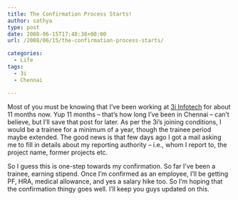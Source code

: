 ```yaml
---
title: The Confirmation Process Starts!
author: sathya
type: post
date: 2008-06-15T17:48:38+00:00
url: /2008/06/15/the-confirmation-process-starts/

categories:
  - Life
tags:
  - 3i
  - Chennai

---
```

Most of you must be knowing that I’ve been working at <a href="https://www.3i-infotech.com/" target="_blank">3i Infotech</a> for about 11 months now. Yup 11 months – that’s how long I’ve been in Chennai – can’t believe, but I’ll save that post for later. As per the 3i’s joining conditions, I would be a trainee for a minimum of a year, though the trainee period maybe extended. The good news is that few days ago I got a mail asking me to fill in details about my reporting authority – i.e., whom I report to, the project name, former projects etc.

So I guess this is one-step towards my confirmation. So far I’ve been a trainee, earning stipend. Once I’m confirmed as an employee, I’ll be getting PF, HRA, medical allowance, and yes a salary hike too. So I’m hoping that the confirmation thingy goes well. I’ll keep you guys updated on this.


